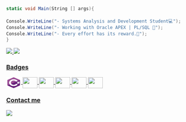 ```c#
static void Main(String [] args){

Console.WriteLine("- Systems Analysis and Development Student💻");
Console.WriteLine("- Working with Oracle APEX | PL/SQL 💼");
Console.WriteLine("- Every effort has its reward.💎");
}
```
<div>
  <a href="https://github.com/senhorN">
  <img height="180em" src="https://github-readme-stats.vercel.app/api?username=senhorN&show_icons=true&theme=chartreuse-dark&include_all_commits=true&count_private=true"/>
  <img height="180em" src="https://github-readme-stats.vercel.app/api/top-langs/?username=senhorN&layout=compact&langs_count=7&theme=chartreuse-dark"/>   
</div>

<h3>Badges</h3>
<div>
  <img align="center"  height="30" width="40" src="https://raw.githubusercontent.com/devicons/devicon/master/icons/csharp/csharp-original.svg">
  <img align="center"  height="30" width="40" src="https://cdn.jsdelivr.net/gh/devicons/devicon/icons/dotnetcore/dotnetcore-original.svg">
  <img align="center"  height="30" width="40" src="https://cdn.jsdelivr.net/gh/devicons/devicon/icons/intellij/intellij-original.svg" />
  <img align="center"  height="30" width="40" src="https://cdn.jsdelivr.net/gh/devicons/devicon/icons/java/java-original-wordmark.svg" />  
  <img align="center"  height="30" width="40" src="https://cdn.jsdelivr.net/gh/devicons/devicon/icons/mysql/mysql-plain-wordmark.svg" /> 
  <img align="center"  height="30" width="40" src="https://cdn.jsdelivr.net/gh/devicons/devicon/icons/unity/unity-original-wordmark.svg" />        
</div>
<h3>Contact me</h3>
<div> 
  <a href="https://www.linkedin.com/in/n%C3%ADcolas-carloto-074595185/" target="_blank"><img src="https://img.shields.io/badge/-LinkedIn-%230077B5?style=for-the-badge&logo=linkedin&logoColor=white" target="_blank"></a> 
</div>























